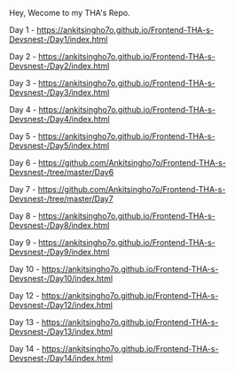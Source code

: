 Hey, Wecome to my THA's Repo.

Day 1 - https://ankitsingho7o.github.io/Frontend-THA-s-Devsnest-/Day1/index.html

Day 2 - https://ankitsingho7o.github.io/Frontend-THA-s-Devsnest-/Day2/index.html

Day 3 - https://ankitsingho7o.github.io/Frontend-THA-s-Devsnest-/Day3/index.html

Day 4 - https://ankitsingho7o.github.io/Frontend-THA-s-Devsnest-/Day4/index.html

Day 5 - https://ankitsingho7o.github.io/Frontend-THA-s-Devsnest-/Day5/index.html

Day 6 - https://github.com/Ankitsingho7o/Frontend-THA-s-Devsnest-/tree/master/Day6

Day 7 - https://github.com/Ankitsingho7o/Frontend-THA-s-Devsnest-/tree/master/Day7

Day 8 - https://ankitsingho7o.github.io/Frontend-THA-s-Devsnest-/Day8/index.html

Day 9 - https://ankitsingho7o.github.io/Frontend-THA-s-Devsnest-/Day9/index.html

Day 10 - https://ankitsingho7o.github.io/Frontend-THA-s-Devsnest-/Day10/index.html

Day 12 - https://ankitsingho7o.github.io/Frontend-THA-s-Devsnest-/Day12/index.html

Day 13 - https://ankitsingho7o.github.io/Frontend-THA-s-Devsnest-/Day13/index.html

Day 14 - https://ankitsingho7o.github.io/Frontend-THA-s-Devsnest-/Day14/index.html
